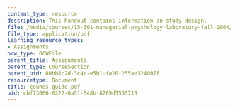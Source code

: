 ```yaml
---
content_type: resource
description: This handout contains information on study design.
file: /media/courses/15-301-managerial-psychology-laboratory-fall-2004/cbf7366662226a51548b8269d5555715_couhes_guide.pdf
file_type: application/pdf
learning_resource_types:
- Assignments
ocw_type: OCWFile
parent_title: Assignments
parent_type: CourseSection
parent_uid: 80bb8c2d-3c4e-e5b1-fa20-255ae124007f
resourcetype: Document
title: couhes_guide.pdf
uid: cbf73666-6222-6a51-548b-8269d5555715
---
```

